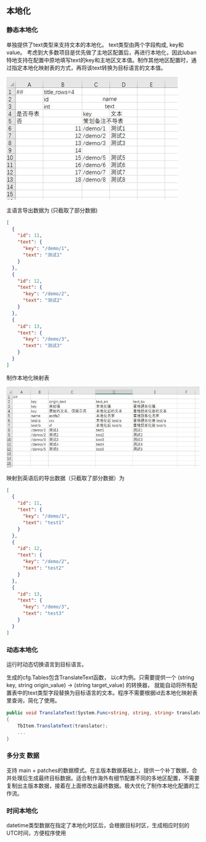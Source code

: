## 本地化

### 静态本地化

单独提供了text类型来支持文本的本地化。 text类型由两个字段构成, key和value。 考虑到大多数项目是优先做了主地区配置后，再进行本地化，因此luban特地支持在配置中原地填写text的key和主地区文本值。制作其他地区配置时，通过指定本地化映射表的方式，再将该text转换为目标语言的文本值。

![pipeline](images/examples/c_21.jpg)

主语言导出数据为 (只截取了部分数据)

```json
[
  {
    "id": 11,
    "text": {
      "key": "/demo/1",
      "text": "测试1"
    }
  },
  {
    "id": 12,
    "text": {
      "key": "/demo/2",
      "text": "测试2"
    }
  },
  {
    "id": 13,
    "text": {
      "key": "/demo/3",
      "text": "测试3"
    }
  }
]
```

制作本地化映射表 

![pipeline](docs/images/examples/c_22.jpg)

映射到英语后的导出数据（只截取了部分数据）为
```json
[
  {
    "id": 11,
    "text": {
      "key": "/demo/1",
      "text": "test1"
    }
  },
  {
    "id": 12,
    "text": {
      "key": "/demo/2",
      "text": "test2"
    }
  },
  {
    "id": 13,
    "text": {
      "key": "/demo/3",
      "text": "test3"
    }
  }
]
```

### 动态本地化
运行时动态切换语言到目标语言。

生成的cfg.Tables包含TranslateText函数， 以c#为例。只需要提供一个 (string key, string origin_value) -> (string target_value) 的转换器，
就能自动将所有配置表中的text类型字段替换为目标语言的文本。程序不需要根据id去本地化映射表里查询，简化了使用。

```c#
public void TranslateText(System.Func<string, string, string> translator)
{
	TbItem.TranslateText(translator);
	...
}
```

### 多分支 数据
支持 main + patches的数据模式。在主版本数据基础上，提供一个补丁数据，合并处理后生成最终目标数据。适合制作海外有细节配置不同的多地区配置，不需要
复制出主版本数据，接着在上面修改出最终数据。极大优化了制作本地化配置的工作流。


### 时间本地化
datetime类型数据在指定了本地化时区后，会根据目标时区，生成相应时刻的UTC时间，方便程序使用
